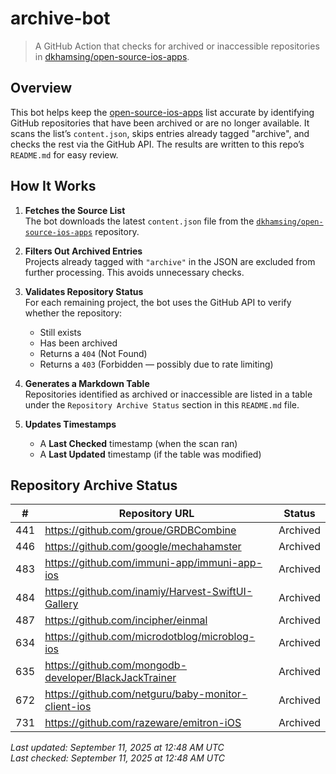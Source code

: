 # archive-bot

> A GitHub Action that checks for archived or inaccessible repositories in [dkhamsing/open-source-ios-apps](https://github.com/dkhamsing/open-source-ios-apps).

## Overview

This bot helps keep the [open-source-ios-apps](https://github.com/dkhamsing/open-source-ios-apps) list accurate by identifying GitHub repositories that have been archived or are no longer available. It scans the list’s `content.json`, skips entries already tagged "archive", and checks the rest via the GitHub API. The results are written to this repo’s `README.md` for easy review.


## How It Works

1. **Fetches the Source List**  
   The bot downloads the latest `content.json` file from the [`dkhamsing/open-source-ios-apps`](https://github.com/dkhamsing/open-source-ios-apps) repository.

2. **Filters Out Archived Entries**  
   Projects already tagged with `"archive"` in the JSON are excluded from further processing. This avoids unnecessary checks.

3. **Validates Repository Status**  
   For each remaining project, the bot uses the GitHub API to verify whether the repository:
   - Still exists
   - Has been archived
   - Returns a `404` (Not Found)
   - Returns a `403` (Forbidden — possibly due to rate limiting)

4. **Generates a Markdown Table**  
   Repositories identified as archived or inaccessible are listed in a table under the `Repository Archive Status` section in this `README.md` file.

5. **Updates Timestamps**  
   - A **Last Checked** timestamp (when the scan ran)
   - A **Last Updated** timestamp (if the table was modified)


## Repository Archive Status

| # | Repository URL | Status |
|---|----------------|--------|
| 441 | https://github.com/groue/GRDBCombine | Archived |
| 446 | https://github.com/google/mechahamster | Archived |
| 483 | https://github.com/immuni-app/immuni-app-ios | Archived |
| 484 | https://github.com/inamiy/Harvest-SwiftUI-Gallery | Archived |
| 487 | https://github.com/incipher/einmal | Archived |
| 634 | https://github.com/microdotblog/microblog-ios | Archived |
| 635 | https://github.com/mongodb-developer/BlackJackTrainer | Archived |
| 672 | https://github.com/netguru/baby-monitor-client-ios | Archived |
| 731 | https://github.com/razeware/emitron-iOS | Archived |

*Last updated: September 11, 2025 at 12:48 AM UTC*  
*Last checked: September 11, 2025 at 12:48 AM UTC*